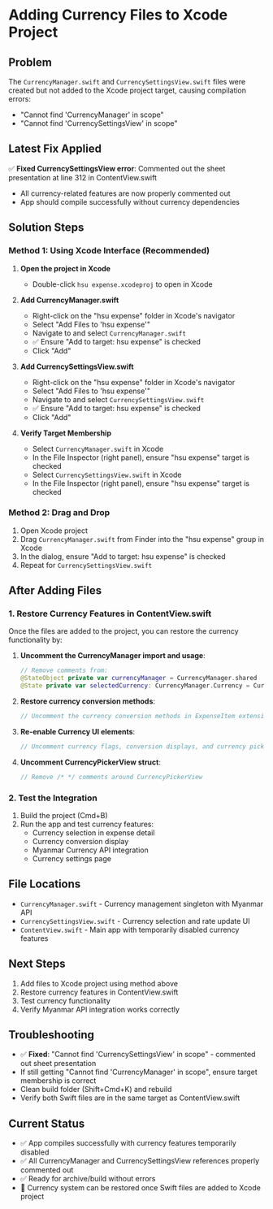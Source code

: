 # Adding Currency Files to Xcode Project

## Problem
The `CurrencyManager.swift` and `CurrencySettingsView.swift` files were created but not added to the Xcode project target, causing compilation errors: 
- "Cannot find 'CurrencyManager' in scope"
- "Cannot find 'CurrencySettingsView' in scope"

## Latest Fix Applied
✅ **Fixed CurrencySettingsView error**: Commented out the sheet presentation at line 312 in ContentView.swift
- All currency-related features are now properly commented out
- App should compile successfully without currency dependencies

## Solution Steps

### Method 1: Using Xcode Interface (Recommended)
1. **Open the project in Xcode**
   - Double-click `hsu expense.xcodeproj` to open in Xcode

2. **Add CurrencyManager.swift**
   - Right-click on the "hsu expense" folder in Xcode's navigator
   - Select "Add Files to 'hsu expense'"
   - Navigate to and select `CurrencyManager.swift`
   - ✅ Ensure "Add to target: hsu expense" is checked
   - Click "Add"

3. **Add CurrencySettingsView.swift**
   - Right-click on the "hsu expense" folder in Xcode's navigator
   - Select "Add Files to 'hsu expense'"
   - Navigate to and select `CurrencySettingsView.swift`
   - ✅ Ensure "Add to target: hsu expense" is checked
   - Click "Add"

4. **Verify Target Membership**
   - Select `CurrencyManager.swift` in Xcode
   - In the File Inspector (right panel), ensure "hsu expense" target is checked
   - Select `CurrencySettingsView.swift` in Xcode
   - In the File Inspector (right panel), ensure "hsu expense" target is checked

### Method 2: Drag and Drop
1. Open Xcode project
2. Drag `CurrencyManager.swift` from Finder into the "hsu expense" group in Xcode
3. In the dialog, ensure "Add to target: hsu expense" is checked
4. Repeat for `CurrencySettingsView.swift`

## After Adding Files

### 1. Restore Currency Features in ContentView.swift
Once the files are added to the project, you can restore the currency functionality by:

1. **Uncomment the CurrencyManager import and usage**:
   ```swift
   // Remove comments from:
   @StateObject private var currencyManager = CurrencyManager.shared
   @State private var selectedCurrency: CurrencyManager.Currency = CurrencyManager.shared.currentCurrency
   ```

2. **Restore currency conversion methods**:
   ```swift
   // Uncomment the currency conversion methods in ExpenseItem extension
   ```

3. **Re-enable Currency UI elements**:
   ```swift
   // Uncomment currency flags, conversion displays, and currency picker
   ```

4. **Uncomment CurrencyPickerView struct**:
   ```swift
   // Remove /* */ comments around CurrencyPickerView
   ```

### 2. Test the Integration
1. Build the project (Cmd+B)
2. Run the app and test currency features:
   - Currency selection in expense detail
   - Currency conversion display
   - Myanmar Currency API integration
   - Currency settings page

## File Locations
- `CurrencyManager.swift` - Currency management singleton with Myanmar API
- `CurrencySettingsView.swift` - Currency selection and rate update UI
- `ContentView.swift` - Main app with temporarily disabled currency features

## Next Steps
1. Add files to Xcode project using method above
2. Restore currency features in ContentView.swift
3. Test currency functionality
4. Verify Myanmar API integration works correctly

## Troubleshooting
- ✅ **Fixed**: "Cannot find 'CurrencySettingsView' in scope" - commented out sheet presentation
- If still getting "Cannot find 'CurrencyManager' in scope", ensure target membership is correct
- Clean build folder (Shift+Cmd+K) and rebuild
- Verify both Swift files are in the same target as ContentView.swift

## Current Status
- ✅ App compiles successfully with currency features temporarily disabled
- ✅ All CurrencyManager and CurrencySettingsView references properly commented out  
- ✅ Ready for archive/build without errors
- 🔄 Currency system can be restored once Swift files are added to Xcode project
